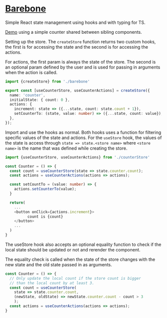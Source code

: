 # [Barebone](src/barebone)
Simple React state management using hooks and with typing for TS.

[Demo](https://seegg.github.io/Barebone-state-management/) using
a simple counter shared between sibling components.


Setting up the store. The `createStore` function returns two custom
hooks, the first is for accessing the state and the second is for
accessing the actions. 

For actions, the first param is always the state of the store. The
second is an optional param defined by the user and is used for
passing in arguments when the action is called.
```ts
import {createStore} from './barebone'

export const [useCounterStore, useCounterActions] = createStore({
  name: 'counter',
  initialState: { count: 0 },
  actions: {
    increment: state => ({...state, count: state.count + 1}),
    setCounterTo: (state, value: number) => ({...state, count: value}),
  },
});
```

Import and use the hooks as normal. Both hooks uses a function
for filtering specific values of the state and actions. For the 
`useStore` hook, the values of the state is access through
`state => state.<store name>` where `<store name>` is the name that
was defined while creating the store.
```ts
import {useCounterStore, useCounterActions} from './counterStore'

const Counter = () => {
  const count = useCounterStore(state => state.counter.count);
  const actions = useCounterActions(actions => actions);

  const setCountTo = (value: number) => {
    actions.setCounterTo(value);
  }

  return(
    ...
    <button onClick={actions.increment}>
          count is {count}
    </button>
    ...
  )
}

```

The useStore hook also accepts an optional equality function
to check if the local state should be updated or not and rerender
the component.

The equality check is called when the state of the store
changes with the new state and the old state passed in as
arguments.

```ts
const Counter = () => {
  // Only update the local count if the store count is bigger
  // than the local count by at least 3.
  const count = useCounterStore(
    state => state.counter.count,
    (newState, oldState) => newState.counter.count - count > 3
    );
  const actions = useCounterActions(actions => actions);
}

```

